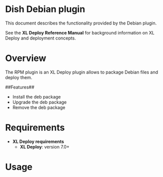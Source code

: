 # Dish Debian plugin #

This document describes the functionality provided by the Debian plugin.

See the **XL Deploy Reference Manual** for background information on XL Deploy and deployment concepts.

# Overview #

The RPM plugin is an XL Deploy plugin allows to package Debian files and deploy them.

##Features##

* Install the deb package
* Upgrade the deb package
* Remove the deb package

# Requirements #

* **XL Deploy requirements**
	* **XL Deploy**: version 7.0+

# Usage #

